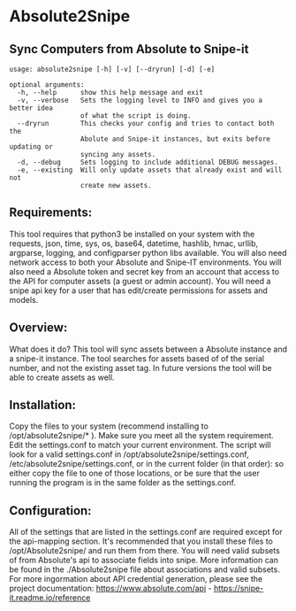 # Absolute2Snipe
## Sync Computers from Absolute to Snipe-it
```
usage: absolute2snipe [-h] [-v] [--dryrun] [-d] [-e]

optional arguments:
  -h, --help      show this help message and exit
  -v, --verbose   Sets the logging level to INFO and gives you a better idea
                  of what the script is doing.
  --dryrun        This checks your config and tries to contact both the
                  Abolute and Snipe-it instances, but exits before updating or
                  syncing any assets.
  -d, --debug     Sets logging to include additional DEBUG messages.
  -e, --existing  Will only update assets that already exist and will not
                  create new assets.
```
## Requirements:
This tool requires that python3 be installed on your system with the requests, json, time, sys, os, base64, datetime, hashlib, hmac, urllib, argparse, logging, and configparser python libs available. You will also need network access to both your Absolute and Snipe-IT environments. You will also need a Absolute token and secret key from an account that access to the API for computer assets (a guest or admin account). You will need a snipe api key for a user that has edit/create permissions for assets and models.

## Overview:
What does it do? This tool will sync assets between a Absolute instance and a snipe-it instance. The tool searches for assets based of of the serial number, and not the existing asset tag. In future versions the tool will be able to create assets as well.

## Installation:
Copy the files to your system (recommend installing to /opt/absolute2snipe/* ). Make sure you meet all the system requirement. Edit the settings.conf to match your current environment. The script will look for a valid settings.conf in /opt/absolute2snipe/settings.conf, /etc/absolute2snipe/settings.conf, or in the current folder (in that order): so either copy the file to one of those locations, or be sure that the user running the program is in the same folder as the settings.conf.

## Configuration:
All of the settings that are listed in the settings.conf are required except for the api-mapping section. It's recommended that you install these files to /opt/Absolute2snipe/ and run them from there. You will need valid subsets of from Absolute's api to associate fields into snipe. More information can be found in the ./Absolute2snipe file about associations and valid subsets. For more ingormation about API credential generation, please see the project documentation:
https://www.absolute.com/api - https://snipe-it.readme.io/reference
